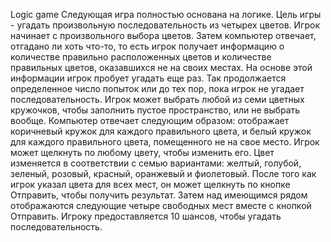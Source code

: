 Logic game
Следующая игра полностью основана на логике. Цель игры - угадать произвольную последовательность из четырех цветов. Игрок начинает с произвольного выбора цветов. Затем компьютер отвечает, отгадано ли хоть что-то, то есть игрок получает информацию о количестве правильно расположенных цветов и количестве правильных цветов, оказавшихся не на своих местах. На основе этой информации игрок пробует угадать еще раз. Так продолжается определенное число попыток или до тех пор, пока игрок не угадает последовательность. 
Игрок может выбрать любой из семи цветных кружочков, чтобы заполнить пустое пространство, или не выбрать вообще. Компьютер отвечает следующим образом: отображает коричневый кружок для каждого правильного цвета, и белый кружок для каждого правильного цвета, помещенного не на свое место.
Игрок может щелкнуть по любому цвету, чтобы изменить его. Цвет изменяется в соответствии с семью вариантами: желтый, голубой, зеленый, розовый, красный, оранжевый и фиолетовый.
После того как игрок указал цвета для всех мест, он может щелкнуть по кнопке Отправить, чтобы получить результат. Затем над имеющимся рядом отображаются следующие четыре свободных мест вместе с кнопкой Отправить. Игроку предоставляется 10 шансов, чтобы угадать последовательность. 
